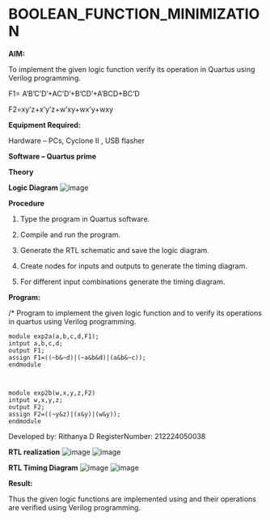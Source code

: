 # BOOLEAN_FUNCTION_MINIMIZATION

**AIM:**

To implement the given logic function verify its operation in Quartus using Verilog programming.

F1= A’B’C’D’+AC’D’+B’CD’+A’BCD+BC’D 

F2=xy’z+x’y’z+w’xy+wx’y+wxy

**Equipment Required:**

Hardware – PCs, Cyclone II , USB flasher

**Software – Quartus prime**

**Theory**

**Logic Diagram**
![image](https://github.com/user-attachments/assets/7e54ca98-9b70-4864-a919-0bb3269af561)


**Procedure**

1.	Type the program in Quartus software.

2.	Compile and run the program.

3.	Generate the RTL schematic and save the logic diagram.

4.	Create nodes for inputs and outputs to generate the timing diagram.

5.	For different input combinations generate the timing diagram.


**Program:**

/* Program to implement the given logic function and to verify its operations in quartus using Verilog programming. 

```
module exp2a(a,b,c,d,F1);
intput a,b,c,d;
output F1;
assign F1=((~b&~d)|(~a&b&d)|(a&b&~c));
endmodule



module exp2b(w,x,y,z,F2)
intput w,x,y,z;
output F2;
assign F2=((~y&z)|(x&y)|(w&y));
endmodule
```

Developed by: Rithanya D
RegisterNumber: 212224050038


**RTL realization**
![image](https://github.com/user-attachments/assets/944e008e-c86e-4330-ba3c-6a6f78226746)
![image](https://github.com/user-attachments/assets/53101508-5193-48d7-874c-968230529bb8)



**RTL Timing Diagram**
![image](https://github.com/user-attachments/assets/f948dd7c-607e-4238-9d7a-5a1d96478158)
![image](https://github.com/user-attachments/assets/1af8c08d-d0fa-48b5-b229-803a02f40e6c)




**Result:**

Thus the given logic functions are implemented using and their operations are verified using Verilog programming.

